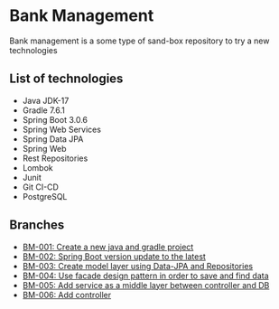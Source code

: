 # Bank Management

Bank management is a some type of sand-box repository to try a new technologies

## List of technologies

* Java JDK-17
* Gradle 7.6.1
* Spring Boot 3.0.6
* Spring Web Services
* Spring Data JPA
* Spring Web
* Rest Repositories
* Lombok
* Junit
* Git CI-CD
* PostgreSQL



## Branches

* [BM-001: Create a new java and gradle project](https://github.com/meirlustig1983/bank-management/pull/1)
* [BM-002: Spring Boot version update to the latest](https://github.com/meirlustig1983/bank-management/pull/2)
* [BM-003: Create model layer using Data-JPA and Repositories](https://github.com/meirlustig1983/bank-management/pull/3)
* [BM-004: Use facade design pattern in order to save and find data](https://github.com/meirlustig1983/bank-management/pull/4)
* [BM-005: Add service as a middle layer between controller and DB](https://github.com/meirlustig1983/bank-management/pull/5)
* [BM-006: Add controller](https://github.com/meirlustig1983/bank-management/pull/6)
 